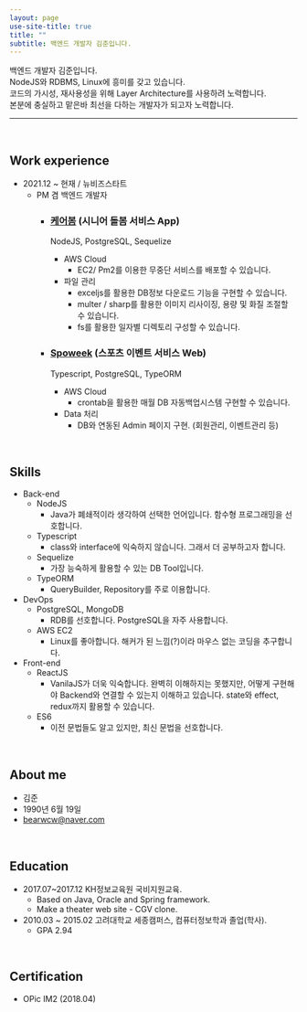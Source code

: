 ```yaml
---
layout: page
use-site-title: true
title: ""
subtitle: 백엔드 개발자 김준입니다.
---
```


백엔드 개발자 김준입니다.<br/>
NodeJS와 RDBMS, Linux에 흥미를 갖고 있습니다.<br/>
코드의 가시성, 재사용성을 위해 Layer Architecture를 사용하려 노력합니다.<br/>
본분에 충실하고 맡은바 최선을 다하는 개발자가 되고자 노력합니다.

---

<br/>

## Work experience
- 2021.12 ~ 현재 / 뉴비즈스타트
	- PM 겸 백엔드 개발자   
		- ### [케어봄](https://www.junctionmed.com/) (시니어 돌봄 서비스 App)
			NodeJS, PostgreSQL, Sequelize
			- AWS Cloud
				- EC2/ Pm2를 이용한 무중단 서비스를 배포할 수 있습니다.				
			- 파일 관리
				- exceljs를 활용한 DB정보 다운로드 기능을 구현할 수 있습니다.
				- multer / sharp를 활용한 이미지 리사이징, 용량 및 화질 조절할 수 있습니다.
				- fs를 활용한 일자별 디렉토리 구성할 수 있습니다.

		- ### [Spoweek](http://www.spoweek.com) (스포츠 이벤트 서비스 Web)
			Typescript, PostgreSQL, TypeORM
			- AWS Cloud
				- crontab을 활용한 매월 DB 자동백업시스템 구현할 수 있습니다.
			- Data 처리
				- DB와 연동된 Admin 페이지 구현. (회원관리, 이벤트관리 등)
<br/>

## Skills
- Back-end
  - NodeJS
	- Java가 폐쇄적이라 생각하여 선택한 언어입니다. 함수형 프로그래밍을 선호합니다.
  - Typescript
	- class와 interface에 익숙하지 않습니다. 그래서 더 공부하고자 합니다.
  - Sequelize
	- 가장 능숙하게 활용할 수 있는 DB Tool입니다.
  - TypeORM
	- QueryBuilder, Repository를 주로 이용합니다.
- DevOps
  - PostgreSQL, MongoDB
	- RDB를 선호합니다. PostgreSQL을 자주 사용합니다.
  - AWS EC2
	- Linux를 좋아합니다. 해커가 된 느낌(?)이라 마우스 없는 코딩을 추구합니다.
- Front-end
  - ReactJS
	- VanilaJS가 더욱 익숙합니다. 
		완벽히 이해하지는 못했지만, 어떻게 구현해야 Backend와 연결할 수 있는지 이해하고 있습니다. 
		state와 effect, redux까지 활용할 수 있습니다.
  - ES6
	- 이전 문법들도 알고 있지만, 최신 문법을 선호합니다.

<br/>

## About me
- 김준 
- 1990년 6월 19일
- bearwcw@naver.com

<br/>

## Education
- 2017.07~2017.12 KH정보교육원 국비지원교육.
  - Based on Java, Oracle and  Spring framework.
  - Make a theater web site - CGV clone.
- 2010.03 ~ 2015.02 고려대학교 세종캠퍼스, 컴퓨터정보학과 졸업(학사). 
  - GPA 2.94

<br/>

## Certification
- OPic IM2 (2018.04)





<!-- index.md -> index.html로 바꾸고 시작해라
---
layout: page
title: About me
subtitle: ""
permalink: "aboutme"
--- 

---
layout: page
title: Jun
subtitle: Way to be gorgeous developer
---

<div class="posts-list"> 
  {% for post in paginator.posts %}
  <article class="post-preview">
    <a href="{{ post.url | prepend: site.baseurl }}">
	  <h2 class="post-title">{{ post.title }}</h2>

	  {% if post.subtitle %}
	  <h3 class="post-subtitle">
	    {{ post.subtitle }}
	  </h3>
	  {% endif %}
    </a>

    <p class="post-meta">
      Posted on {{ post.date | date: "%B %-d, %Y" }}
    </p>

    <div class="post-entry-container">
      {% if post.image %}
      <div class="post-image">
        <a href="{{ post.url | prepend: site.baseurl }}">
          <img src="{{ post.image }}">
        </a>
      </div>
      {% endif %}
      <div class="post-entry">
        {{ post.excerpt | strip_html | xml_escape | truncatewords: site.excerpt_length }}
        {% assign excerpt_word_count = post.excerpt | number_of_words %}
        {% if post.content != post.excerpt or excerpt_word_count > site.excerpt_length %}
          <a href="{{ post.url | prepend: site.baseurl }}" class="post-read-more">[Read&nbsp;More]</a>
        {% endif %}
      </div>
    </div>

    {% if post.tags.size > 0 %}
    <div class="blog-tags">
      Tags:
      {% if site.link-tags %}
      {% for tag in post.tags %}
      <a href="{{ site.baseurl }}/tag/{{ tag }}">{{ tag }}</a>
      {% endfor %}
      {% else %}
        {{ post.tags | join: ", " }}
      {% endif %}
    </div>
    {% endif %}

   </article>
  {% endfor %}
</div>

{% if paginator.total_pages > 1 %}
<ul class="pager main-pager">
  {% if paginator.previous_page %}
  <li class="previous">
    <a href="{{ paginator.previous_page_path | prepend: site.baseurl | replace: '//', '/' }}">&larr; Newer Posts</a>
  </li>
  {% endif %}
  {% if paginator.next_page %}
  <li class="next">
    <a href="{{ paginator.next_page_path | prepend: site.baseurl | replace: '//', '/' }}">Older Posts &rarr;</a>
  </li>
  {% endif %}
</ul>
{% endif %}
-->
